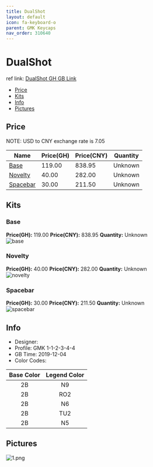 ```yaml
---
title: DualShot 
layout: default
icon: fa-keyboard-o
parent: GMK Keycaps
nav_order: 310640
---
```


# DualShot 

ref link: [DualShot GH GB Link](https://geekhack.org/index.php?topic=103668.0)  

* [Price](#price)  
* [Kits](#kits)  
* [Info](#info)  
* [Pictures](#pictures)  


## Price  
NOTE: USD to CNY exchange rate is 7.05

| Name          | Price(GH)    |  Price(CNY) | Quantity |
| ------------- | ------------ |  ---------- | -------- |
|[Base](#base)|119.00|838.95|Unknown|
|[Novelty](#novelty)|40.00|282.00|Unknown|
|[Spacebar](#spacebar)|30.00|211.50|Unknown|


## Kits  
### Base  
**Price(GH):** 119.00    **Price(CNY):** 838.95    **Quantity:** Unknown  
<img src="{{ 'assets/images/gmk-keycaps/dualshot/kits_pics/base.png' | relative_url }}" alt="base" class="image featured">

### Novelty  
**Price(GH):** 40.00    **Price(CNY):** 282.00    **Quantity:** Unknown  
<img src="{{ 'assets/images/gmk-keycaps/dualshot/kits_pics/novelty.gif' | relative_url }}" alt="novelty" class="image featured">

### Spacebar  
**Price(GH):** 30.00    **Price(CNY):** 211.50    **Quantity:** Unknown  
<img src="{{ 'assets/images/gmk-keycaps/dualshot/kits_pics/spacebar.png' | relative_url }}" alt="spacebar" class="image featured">


## Info  
* Designer:   
* Profile: GMK 1-1-2-3-4-4  
* GB Time: 2019-12-04  
* Color Codes:  

|Base Color     | Legend Color
| :-------------: | :------------:
|2B|N9
|2B|RO2
|2B|N6
|2B|TU2
|2B|N5

## Pictures  
<img src="{{ 'assets/images/gmk-keycaps/dualshot/rendering_pics/1.png' | relative_url }}" alt="1.png" class="image featured">
